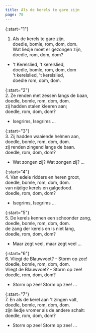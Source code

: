 ```yaml
---
title: Als de kerels te gare zijn
page: 78
---  
```


{:start="1"}  
1. Als de kerels te gare zijn,  
doedle, bomle, rom, dom, dom.  
Wat liedje moet er gezongen zijn,  
doedle, rom, dom, dom?  


- 't Kerelslied, 't kerelslied,  
doedle, bomle, rom, dom, dom  
't kerelslied, 't kerelslied,  
doedle rom, dom, dom.  


{:start="2"}  
2. Ze renden met zessen langs de baan,  
doedle, bomle, rom, dom, dom.  
zij hadden stalen kleeren aan;  
doedle, rom, dom, dom?  

   
- Isegrims, Isegrims ...  


{:start="3"}  
3. Zij hadden waaiende helmen aan,  
doedle, bomle, rom, dom, dom.  
zij renden zingend langs de baan.  
doedle, rom, dom, dom?  


- Wat zongen zij? Wat zongen zij? ...  


{:start="4"}  
4. Van edele ridders en heren groot,  
doedle, bomle, rom, dom, dom.  
van nijdige kerels en galgedood.  
doedle, rom, dom, dom?  


- Isegrims, Isegrims ...  


{:start="5"}  
5. De kerels kennen een schoonder zang,  
doedle, bomle, rom, dom, dom.  
de zang der kerels en is niet lang,  
doedle, rom, dom, dom?  


- Maar zegt veel, maar zegt veel ...  


{:start="6"}  
6. Vliegt de Blauwvoet? - Storm op zee!  
doedle, bomle, rom, dom, dom.  
Vliegt de Blauwvoet? - Storm op zee!  
doedle, rom, dom, dom?  


- Storm op zee! Storm op zee! ...  


{:start="7"}  
7. En als de kerel aan 't zingen valt,  
doedle, bomle, rom, dom, dom.  
zijn liedje vromer als de andere schalt:  
doedle, rom, dom, dom?  


- Storm op zee! Storm op zee! ...  